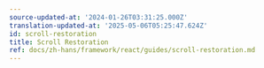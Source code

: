 ```yaml
---
source-updated-at: '2024-01-26T03:31:25.000Z'
translation-updated-at: '2025-05-06T05:25:47.624Z'
id: scroll-restoration
title: Scroll Restoration
ref: docs/zh-hans/framework/react/guides/scroll-restoration.md
---
```

